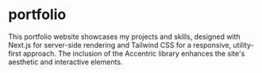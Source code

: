 # portfolio
This portfolio website showcases my projects and skills, designed with Next.js for server-side rendering and Tailwind CSS for a responsive, utility-first approach. The inclusion of the Accentric library enhances the site's aesthetic and interactive elements.
